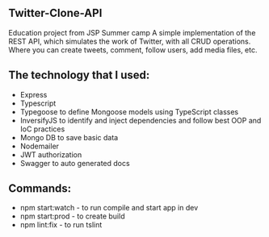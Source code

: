 ##  Twitter-Clone-API
Education project from JSP Summer camp
A simple implementation of the REST API, which simulates the work of Twitter, with all CRUD operations.
Where you can create tweets, comment, follow users, add media files, etc.

## The technology that I used:

  * Express
  * Typescript
  * Typegoose to define Mongoose models using TypeScript classes
  * InversifyJS to identify and inject dependencies and follow best OOP and IoC practices
  * Mongo DB to save basic data
  * Nodemailer
  * JWT authorization
  * Swagger to auto generated docs
  
 ## Commands:
  * npm start:watch - to run compile and start app in dev 
  * npm start:prod - to create build
  * npm lint:fix - to run tslint
  
